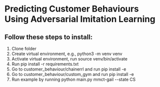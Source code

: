 # Predicting Customer Behaviours Using Adversarial Imitation Learning

## Follow these steps to install:
1. Clone folder
2. Create virtual environment, e.g., python3 -m venv venv
3. Activate virtual environment, run source venv/bin/activate
4. Run pip install -r requirements.txt
5. Go to customer_behaviour/chainerrl and run pip install -e
6. Go to customer_behaviour/custom_gym and run pip install -e
7. Run example by running python main.py mmct-gail --state CS

